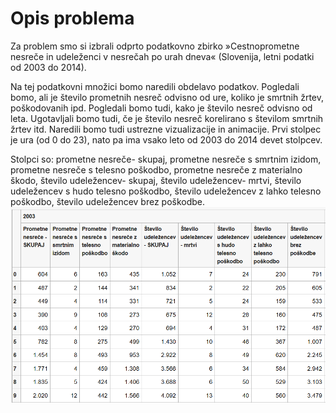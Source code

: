 # Opis problema

Za problem smo si izbrali odprto podatkovno zbirko »Cestnoprometne nesreče in udeleženci v nesrečah po urah dneva« (Slovenija, letni podatki od 2003 do 2014).

Na tej podatkovni množici bomo naredili obdelavo podatkov. Pogledali bomo, ali je število prometnih nesreč odvisno od ure, koliko je smrtnih žrtev, poškodovanih ipd. Pogledali bomo tudi, kako je število nesreč odvisno od leta. Ugotavljali bomo tudi, če je število nesreč korelirano s številom smrtnih žrtev itd. Naredili bomo tudi ustrezne vizualizacije in animacije.
Prvi stolpec je ura (od 0 do 23), nato pa ima vsako leto od 2003 do 2014 devet stolpcev.

Stolpci so:
prometne nesreče- skupaj, prometne nesreče s smrtnim izidom, prometne nesreče s telesno poškodbo, prometne nesreče z materialno škodo, število udeležencev- skupaj, število udeležencev- mrtvi, število udeležencev s hudo telesno poškodbo, število udeležencev z lahko telesno poškodbo, število udeležencev brez poškodbe.
![Podatki slika](podatki.png)
